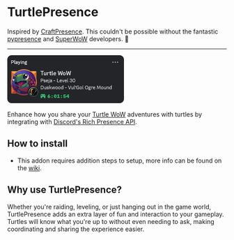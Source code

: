 # TurtlePresence
Inspired by [CraftPresence](https://gitlab.com/CDAGaming/CraftPresence-Wow-Edition).
This couldn't be possible without the fantastic [pypresence](https://github.com/qwertyquerty/pypresence) and [SuperWoW](https://github.com/balakethelock/SuperWoW) developers. :green_heart:

---

![Discord status preview](preview.png)

Enhance how you share your [Turtle WoW](https://turtle-wow.org/) adventures with turtles by integrating with [Discord's Rich Presence API](https://discord.com/developers/docs/rich-presence/overview).

## How to install
- This addon requires addition steps to setup, more info can be found on the [wiki](https://github.com/pseja/TurtlePresence/wiki/How-to-install).

## Why use TurtlePresence?
Whether you're raiding, leveling, or just hanging out in the game world, TurtlePresence adds an extra layer of fun and interaction to your gameplay. Turtles will know what you're up to without even needing to ask, making coordinating and sharing the experience easier.
